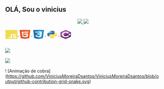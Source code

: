 ## OLÁ, Sou o vinicius
<div align = "center">
  <a href="https://github.com/ViniciusMoreiraDSantos">
  <img height = "180em" src = "https://github-readme-stats.vercel.app/api?username=ViniciusMoreiraDsantos&show_icons=true&theme=dark&include_all_commits=true&count_private=true" />
  <img height = "180em" src = "https://github-readme-stats.vercel.app/api/top-langs/?username=ViniciusMoreiraDsantos&layout=compact&langs_count=7&theme=dark" />
</div>

  <div style = "display: inline_block"> <br>
  <img align = "center" alt = "Rafa-Js" height = "30" width = "40" src = "https://raw.githubusercontent.com/devicons/devicon/master/icons/javascript/javascript-plain.svg ">

  <img align = "center" alt = "Rafa-HTML" height = "30" width = "40" src = "https://raw.githubusercontent.com/devicons/devicon/master/icons/html5/html5-original.svg ">
  <img align = "center" alt = "Rafa-CSS" height = "30" width = "40" src = "https://raw.githubusercontent.com/devicons/devicon/master/icons/css3/css3-original.svg ">
  <img align = "center" alt = "Rafa-Python" height = "30" width = "40" src = "https://raw.githubusercontent.com/devicons/devicon/master/icons/python/python-original.svg ">
  <img align = "center" alt = "Rafa-Csharp" height = "30" width = "40" src = "https://raw.githubusercontent.com/devicons/devicon/master/icons/csharp/csharp-original.svg ">

</div>
  
  ##
 
<div> 

  <a href="https://www.instagram.com/vinimoreira03" target="_blank"> <img src = "https://img.shields.io/badge/Instagram-E4405F?style=for-the-badge&logo=instagram&logoColor=white" target =" _ blank "> </a>

  <a href = "moreiravinicius632@gmail.com"> <img src = "https://img.shields.io/badge/-Gmail-%23333?style=for-the-badge&logo=gmail&logoColor=white" target = "_ blank"> </a>
 
 
  ! [Animação de cobra] (https://github.com/ViniciusMoreiraDsantos/ViniciusMoreiraDsantos/blob/output/github-contribution-grid-snake.svg)
 
</div>
